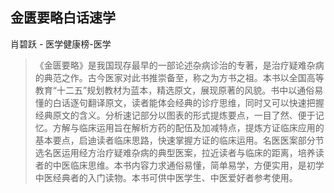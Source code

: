 ## 金匮要略白话速学

肖碧跃  -  医学健康榜-医学

> 《金匮要略》是我国现存最早的一部论述杂病诊治的专著，是治疗疑难杂病的典范之作。古今医家对此书推崇备至，称之为方书之祖。本书以全国高等教育“十二五”规划教材为蓝本，精选原文，展现原著的风貌。书中以通俗易懂的白话逐句翻译原文，读者能体会经典的诊疗思维，同时又可以快速把握经典原文的含义。分析速记部分以图表的形式提炼要点，一目了然、便于记忆。方解与临床运用旨在解析方药的配伍及加减特点，提炼方证临床应用的基本要点，启迪读者临床思路，快速掌握方证的临床运用。名医医案部分节选名医运用经方治疗疑难杂病的典型医案，拉近读者与临床的距离，培养读者的中医临床思维。本书内容力求通俗易懂，简单易学，方便实用，是初学中医经典者的入门读物。本书可供中医学生、中医爱好者参考使用。
